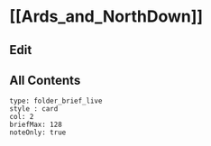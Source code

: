 # [[Ards_and_NorthDown]] 

## Edit

## All Contents

```ccard
type: folder_brief_live
style : card
col: 2
briefMax: 128
noteOnly: true
```
